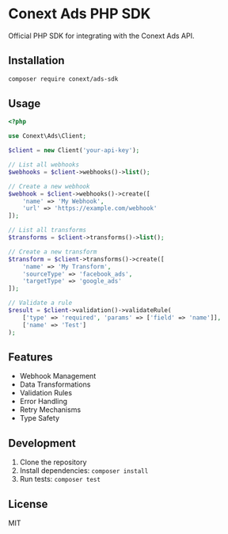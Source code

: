 # Conext Ads PHP SDK

Official PHP SDK for integrating with the Conext Ads API.

## Installation

```bash
composer require conext/ads-sdk
```

## Usage

```php
<?php

use Conext\Ads\Client;

$client = new Client('your-api-key');

// List all webhooks
$webhooks = $client->webhooks()->list();

// Create a new webhook
$webhook = $client->webhooks()->create([
    'name' => 'My Webhook',
    'url' => 'https://example.com/webhook'
]);

// List all transforms
$transforms = $client->transforms()->list();

// Create a new transform
$transform = $client->transforms()->create([
    'name' => 'My Transform',
    'sourceType' => 'facebook_ads',
    'targetType' => 'google_ads'
]);

// Validate a rule
$result = $client->validation()->validateRule(
    ['type' => 'required', 'params' => ['field' => 'name']],
    ['name' => 'Test']
);
```

## Features

- Webhook Management
- Data Transformations
- Validation Rules
- Error Handling
- Retry Mechanisms
- Type Safety

## Development

1. Clone the repository
2. Install dependencies: `composer install`
3. Run tests: `composer test`

## License

MIT
